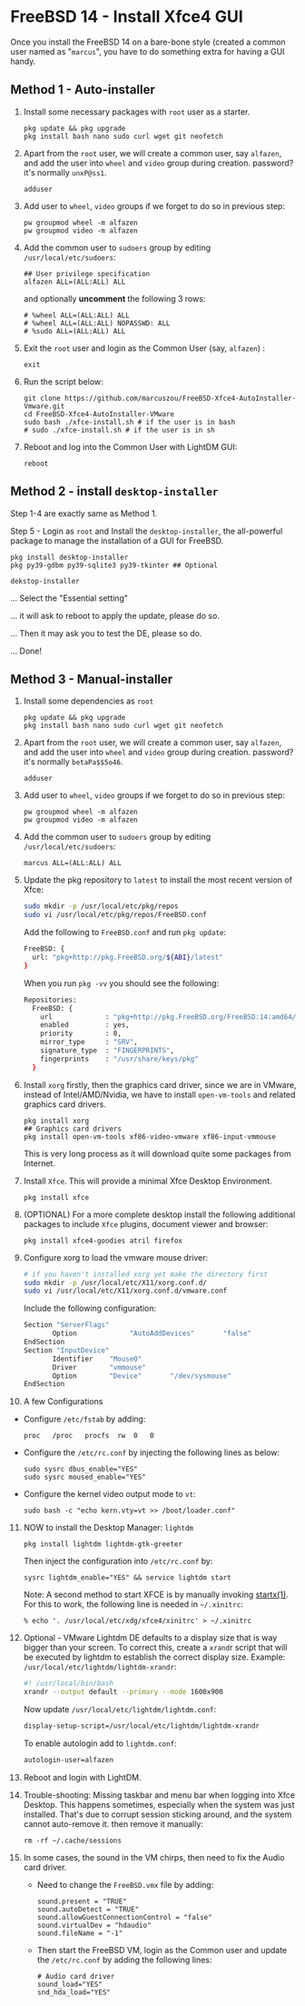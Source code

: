 # FreeBSD 14 - Install Xfce4 GUI



Once you install the FreeBSD 14 on a bare-bone style (created a common user named as "`marcus`", you have to do something extra for having a GUI handy.



## Method 1 - Auto-installer

1. Install some necessary packages with `root` user as a starter.

   ```
   pkg update && pkg upgrade
   pkg install bash nano sudo curl wget git neofetch
   ```
   
   
   
2. Apart from the `root` user, we will create a common user, say `alfazen`, and add the user into `wheel` and `video` group during creation. password? it's normally `unxP@ss1`.

   ```
   adduser
   ```

   

3. Add user to `wheel`, `video` groups if we forget to do so in previous step:

   ```
   pw groupmod wheel -m alfazen
   pw groupmod video -m alfazen
   ```

   

4. Add the common user to `sudoers` group by editing `/usr/local/etc/sudoers`:

   ```
   ## User privilege specification
   alfazen ALL=(ALL:ALL) ALL
   ```

   and optionally **uncomment** the following 3 rows:

   ```
   # %wheel ALL=(ALL:ALL) ALL
   # %wheel ALL=(ALL:ALL) NOPASSWD: ALL
   # %sudo ALL=(ALL:ALL) ALL 
   ```

   

5. Exit the `root` user and login as the Common User (say, `alfazen`) :

   ```
   exit
   ```

   

6. Run the script below:

   ```
   git clone https://github.com/marcuszou/FreeBSD-Xfce4-AutoInstaller-Vmware.git
   cd FreeBSD-Xfce4-AutoInstaller-VMware
   sudo bash ./xfce-install.sh # if the user is in bash
   # sudo ./xfce-install.sh # if the user is in sh
   ```

   

7. Reboot and log into the Common User with LightDM GUI:

   ```
   reboot
   ```



## Method 2 - install `desktop-installer`

Step 1-4 are exactly same as Method 1.

Step 5 - Login as `root` and Install the `desktop-installer`, the all-powerful package to manage the installation of a GUI for FreeBSD.

```
pkg install desktop-installer
pkg py39-gdbm py39-sqlite3 py39-tkinter ## Optional

dekstop-installer
```



... Select the "Essential setting"

... it will ask to reboot to apply the update, please do so.

... Then it may ask you to test the DE, please so do.

... Done!



## Method 3 - Manual-installer



1. Install some dependencies as `root`

   ```
   pkg update && pkg upgrade
   pkg install bash nano sudo curl wget git neofetch
   ```

2. Apart from the `root` user, we will create a common user, say `alfazen`, and add the user into `wheel` and `video` group during creation. password? it's normally `betaPa$$5o46`.

   ```
   adduser
   ```

3. Add user to `wheel`, `video` groups if we forget to do so in previous step:

   ```
   pw groupmod wheel -m alfazen
   pw groupmod video -m alfazen
   ```

4. Add the common user to `sudoers` group by editing `/usr/local/etc/sudoers`:

   ```
   marcus ALL=(ALL:ALL) ALL
   ```

   

5. Update the pkg repository to `latest` to install the most recent version of Xfce:

   ```bash
   sudo mkdir -p /usr/local/etc/pkg/repos
   sudo vi /usr/local/etc/pkg/repos/FreeBSD.conf
   ```

   Add the following to `FreeBSD.conf` and run `pkg update`:

   ```bash
   FreeBSD: {
     url: "pkg+http://pkg.FreeBSD.org/${ABI}/latest"
   }
   ```

   When you run `pkg -vv` you should see the following:

   ```bash
   Repositories:
     FreeBSD: {
       url             : "pkg+http://pkg.FreeBSD.org/FreeBSD:14:amd64/latest",
       enabled         : yes,
       priority        : 0,
       mirror_type     : "SRV",
       signature_type  : "FINGERPRINTS",
       fingerprints    : "/usr/share/keys/pkg"
     }
   ```

   

6. Install `xorg` firstly, then the graphics card driver, since we are in VMware, instead of Intel/AMD/Nvidia, we have to install `open-vm-tools` and related graphics card drivers.

   ```
   pkg install xorg
   ## Graphics card drivers
   pkg install open-vm-tools xf86-video-vmware xf86-input-vmmouse
   ```

   This is very long process as it will download quite some packages from Internet.

   

7. Install `Xfce`. This will provide a minimal Xfce Desktop Environment.

   ```
   pkg install xfce
   ```

   

8. (OPTIONAL) For a more complete desktop install the following additional packages to include `Xfce` plugins, document viewer and browser:

   ```
   pkg install xfce4-goodies atril firefox
   ```

   

9. Configure xorg to load the vmware mouse driver:

   ```bash
   # if you haven't installed xorg yet make the directory first
   sudo mkdir -p /usr/local/etc/X11/xorg.conf.d/
   sudo vi /usr/local/etc/X11/xorg.conf.d/vmware.conf
   ```

   Include the following configuration:

   ```bash
   Section "ServerFlags"
          Option             "AutoAddDevices"       "false"
   EndSection
   Section "InputDevice"
          Identifier    "Mouse0"
          Driver        "vmmouse"
          Option        "Device"       "/dev/sysmouse"
   EndSection
   ```

   

10. A few Configurations

   * Configure `/etc/fstab` by adding:

     ```
     proc	/proc	procfs	rw	0	0
     ```
     
   * Configure the `/etc/rc.conf` by injecting the following lines as below:

     ```
     sudo sysrc dbus_enable="YES"
     sudo sysrc moused_enable="YES"
     ```
     
   * Configure the kernel video output mode to `vt`:

     ```
     sudo bash -c "echo kern.vty=vt >> /boot/loader.conf"
     ```

   

11. NOW to install the Desktop Manager: `lightdm`

    ```
    pkg install lightdm lightdm-gtk-greeter
    ```

    Then inject the configuration into `/etc/rc.conf` by:

    ```
    sysrc lightdm_enable="YES" && service lightdm start
    ```

    

    Note: A second method to start XFCE is by manually invoking [startx(1)](https://man.freebsd.org/cgi/man.cgi?query=startx&sektion=1&format=html). For this to work, the following line is needed in `~/.xinitrc`:

    ```
    % echo '. /usr/local/etc/xdg/xfce4/xinitrc' > ~/.xinitrc
    ```

    

12. Optional - VMware Lightdm DE defaults to a display size that is way bigger than your screen. To correct this, create a `xrand`r script that will be executed by lightdm to establish the correct display size. Example: `/usr/local/etc/lightdm/lightdm-xrandr`:

    ```bash
    #! /usr/local/bin/bash
    xrandr --output default --primary --mode 1600x900
    ```

    Now update `/usr/local/etc/lightdm/lightdm.conf`:

    ```bash
    display-setup-script=/usr/local/etc/lightdm/lightdm-xrandr
    ```

    To enable autologin add to `lightdm.conf`:

    ```bash
    autologin-user=alfazen
    ```

    

13. Reboot and login with LightDM.

    

14. Trouble-shooting: Missing taskbar and menu bar when logging into Xfce Desktop. This happens sometimes, especially when the system was just installed. That's due to corrupt session sticking around, and the system cannot auto-remove it. then remove it manually:

    ```
    rm -rf ~/.cache/sessions
    ```

    

15. In some cases, the sound in the VM chirps, then need to fix the Audio card driver.

    * Need to change the `FreeBSD.vmx` file by adding:

      ```
      sound.present = "TRUE"
      sound.autoDetect = "TRUE"
      sound.allowGuestConnectionControl = "false"
      sound.virtualDev = "hdaudio"
      sound.fileName = "-1"
      ```

    * Then start the FreeBSD VM, login as the Common user and update the `/etc/rc.conf` by adding the following lines:

      ```
      # Audio card driver
      sound_load="YES"
      snd_hda_load="YES"
      ```

      